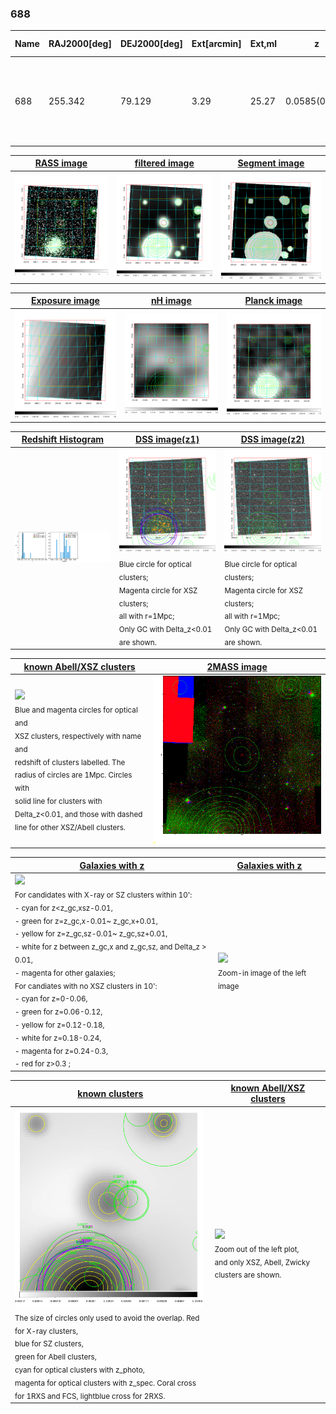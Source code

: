 <div STYLE="page-break-after: always;"></div>

### 688

|Name|RAJ2000[deg]|DEJ2000[deg] |Ext[arcmin]| Ext,ml | z | z_src| C|GC(XSZ,Delta_z<0.01)| GC(OPT,Delta_z<0.01)|GC| R_sig[arcmin] | R500[arcmin] | R500[Mpc]| CRsig[c/s] | CR500[c/s] |L500[1E44 erg/s]|F500[1E-12 erg/s/cm^2]| M500[1E14 Msun]|Tx[keV]|Cnt_sig|Beta|Rc[arcmin]|Comment|Alias|
|---|---|---|---|---|---|------|---|--------|---------|----------|---|---|---|---|---|---|---|---|---|---|---|---|---|---|
|688| 255.342| 79.129| 3.29| 25.27| 0.0585(0.005)| z1,| G| -| -| N, W| 13.675| 7.227| 0.491| 0.035(0.017)| 0.000(0.015)| 0.039(0.009)| 0.470(0.108)| 0.36(0.04)| 1.15(0.09)| 68.3| 0.924(-0.098+0.056)| 4.857(-0.694+0.596)| An X-ray cluster with $z$ = 0.1780 and offset = 0.51 Mpc(7.47 arcmin),| t149|

|[RASS image](../image/688/688_img.pdf)|[filtered image](../image/688/688_fil.pdf)|[Segment image](../image/688/688_seg.pdf)|
|-------------------|--------------------|-------------------|
| <img src="../image/688/688_img.png" width="300">  | <img src="../image/688/688_fil.png" width="300">   | <img src="../image/688/688_seg.png" width="300">  |

|[Exposure image](../image/688/688_mex.pdf)| [nH image](../image/688/688_nh.pdf)| [Planck image](../image/688/688_p.pdf)|
|-------------------|--------------------|-------------------|
|<img src="../image/688/688_mex.png" width="300">   | <img src="../image/688/688_nh.png" width="300">    | <img src="../image/688/688_p.png" width="300"> |

|[Redshift Histogram](../image/688/688_zg.pdf) | [DSS image(z1)](../image/688/688_dss_z1.pdf)      |  [DSS image(z2)](../image/688/688_dss_z2.pdf)    |
|-------------------|--------------------|-------------------|
|<img src="../image/688/688_zg.png" width="300"> |<img src="../image/688/688_dss_z1.png" width="300"> <sub><br>Blue circle for optical clusters; <br>Magenta circle for XSZ clusters; <br>all with r=1Mpc; <br>Only GC with Delta_z<0.01 are shown. </sub>| <img src="../image/688/688_dss_z2.png" width="300"><sub><br>Blue circle for optical clusters; <br>Magenta circle for XSZ clusters; <br>all with r=1Mpc; <br>Only GC with Delta_z<0.01 are shown. </sub> |

|[known Abell/XSZ clusters](../image/688/688_m.pdf) | [2MASS image](../image/688/688_2mass.pdf)      |
|-------------------|-------------------|
|<img src=../image/688/688_m.png width="300"> <br><sub>Blue and magenta circles for optical and <br>XSZ clusters, respectively with name and <br>redshift of clusters labelled. The <br>radius of circles are 1Mpc. Circles with <br>solid line for clusters with <br>Delta_z<0.01, and those with dashed <br>line for other XSZ/Abell clusters.        </sub>|<img src="../image/688/688_2mass.png" width="300">  |

|[Galaxies with z](../image/688/688_opt_ned.pdf) |[Galaxies with z](../image/688/688_opt_ned_zoom.pdf) |
|-------------------|-------------------|
| <img src=../image/688/688_opt_ned.png width="300"> <br><sub> For candidates with X-ray or SZ clusters within 10': <br> - cyan for z<z_gc,xsz-0.01, <br> - green for z=z_gc,x-0.01~ z_gc,x+0.01, <br> - yellow for z=z_gc,sz-0.01~ z_gc,sz+0.01, <br> - white for z between z_gc,x and z_gc,sz, and Delta_z > 0.01, <br> - magenta for other galaxies; <br>For candiates with no XSZ clusters in 10': <br> - cyan for z=0-0.06, <br> - green for z=0.06-0.12, <br> - yellow for z=0.12-0.18, <br> - white for z=0.18-0.24, <br> - magenta for z=0.24-0.3, <br> - red for z>0.3 ;  </sub>|<img src=../image/688/688_opt_ned_zoom.png width="300">  <br><sub> Zoom-in image of the left image</sub>|

|[known clusters](../image/688/688_gc.pdf) |[known Abell/XSZ clusters](../image/688/688_gc_large.pdf) |
|-------------------|-------------------|
| <img src=../image/688/688_gc.png width="300"> <br><sub> The size of circles only used to avoid the overlap. Red for X-ray clusters, <br> blue for SZ clusters, <br> green for Abell clusters, <br> cyan for optical clusters with z_photo, <br> magenta for optical clusters with z_spec. Coral cross for 1RXS and FCS, lightblue cross for 2RXS. </sub>|<img src=../image/688/688_gc_large.png width="300"> <br><sub> Zoom out of the left plot, <br> and only XSZ, Abell, Zwicky clusters are shown. </sub> |



